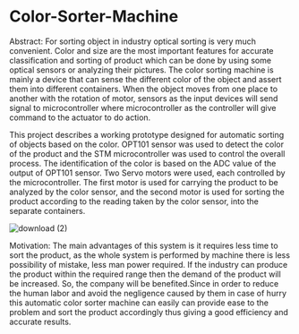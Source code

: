 # Color-Sorter-Machine

Abstract:
For sorting object in industry optical sorting is very much convenient. Color and size are the most important features for accurate classification and sorting of product which can be done by using some optical sensors or analyzing their pictures. The color sorting machine is mainly a device that can sense the different color of the object and assert them into different containers. When the object moves from one place to another with the rotation of motor, sensors as the input devices will send signal to microcontroller where microcontroller as the controller will give command to the actuator to do action. 

This project describes a working prototype designed for automatic sorting of objects based on the color. OPT101 sensor was used to detect the color of the product and the STM microcontroller was used to control the overall process. The identification of the color is based on the ADC value of the output of OPT101 sensor. Two Servo motors were used, each controlled by the microcontroller. The first motor is used for carrying the product to be analyzed by the color sensor, and the second motor is used for sorting the product according to the reading taken by the color sensor, into the separate containers.

![download (2)](https://user-images.githubusercontent.com/37892206/172300870-65eaba56-edbf-47d8-b277-5c4ab98171cb.png)


Motivation: The main advantages of this system is it requires less time to sort the product, as the whole system is performed by machine there is less possibility of mistake, less man power required. If the industry can produce the product within the required range then the demand of the product will be increased. So, the company will be benefited.Since in order to reduce the human labor and avoid the negligence caused by them in case of hurry this automatic color sorter machine can easily can provide ease to the problem and sort the product accordingly thus giving a good efficiency and accurate results.



